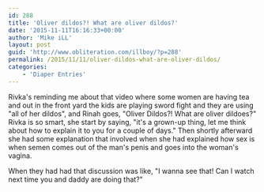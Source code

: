 ```yaml
---
id: 288
title: 'Oliver dildos?! What are oliver dildos?'
date: '2015-11-11T16:16:33+00:00'
author: 'Mike iLL'
layout: post
guid: 'http://www.obliteration.com/illboy/?p=288'
permalink: /2015/11/11/oliver-dildos-what-are-oliver-dildos/
categories:
    - 'Diaper Entries'
---
```


Rivka​'s reminding me about that video where some women are having tea and out in the front yard the kids are playing sword fight and they are using "all of her dildos", and Rinah goes, "Oliver Dildos?! What are oliver dildoes?" Rivka is so smart, she start by saying, "it's a grown-up thing, let me think about how to explain it to you for a couple of days." Then shortly afterward she had some explanation that involved when she had explained how sex is when semen comes out of the man's penis and goes into the woman's vagina.

When they had had that discussion was like, "I wanna see that! Can I watch next time you and daddy are doing that?"

&nbsp;